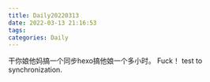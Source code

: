 ```yaml
---
title: Daily20220313
date: 2022-03-13 21:16:53
tags:
categories: Daily
---
```

干你娘他妈搞一个同步hexo搞他娘一个多小时。
Fuck！
test to synchronization.